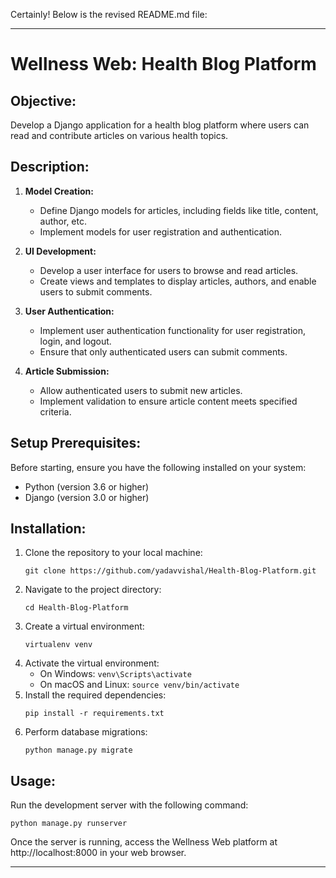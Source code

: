 Certainly! Below is the revised README.md file:

---

# Wellness Web: Health Blog Platform

## Objective:
Develop a Django application for a health blog platform where users can read and contribute articles on various health topics.

## Description:

1. **Model Creation:**
   - Define Django models for articles, including fields like title, content, author, etc.
   - Implement models for user registration and authentication.

2. **UI Development:**
   - Develop a user interface for users to browse and read articles.
   - Create views and templates to display articles, authors, and enable users to submit comments.

3. **User Authentication:**
   - Implement user authentication functionality for user registration, login, and logout.
   - Ensure that only authenticated users can submit comments.

4. **Article Submission:**
   - Allow authenticated users to submit new articles.
   - Implement validation to ensure article content meets specified criteria.

## Setup Prerequisites:
Before starting, ensure you have the following installed on your system:
- Python (version 3.6 or higher)
- Django (version 3.0 or higher)

## Installation:
1. Clone the repository to your local machine:
   ```
   git clone https://github.com/yadavvishal/Health-Blog-Platform.git
   ```
2. Navigate to the project directory:
   ```
   cd Health-Blog-Platform
   ```
3. Create a virtual environment:
   ```
   virtualenv venv
   ```
4. Activate the virtual environment:
   - On Windows: `venv\Scripts\activate`
   - On macOS and Linux: `source venv/bin/activate`
5. Install the required dependencies:
   ```
   pip install -r requirements.txt
   ```
6. Perform database migrations:
   ```
   python manage.py migrate
   ```

## Usage:
Run the development server with the following command:
```
python manage.py runserver
```
Once the server is running, access the Wellness Web platform at http://localhost:8000 in your web browser.

---

